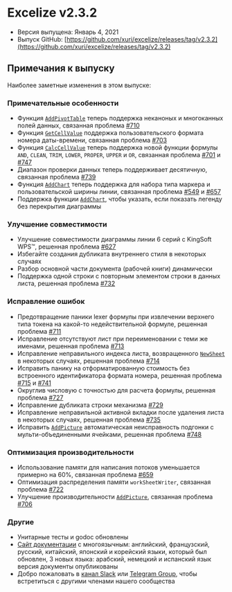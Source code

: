 # Excelize v2.3.2

* Версия выпущена: Январь 4, 2021
* Выпуск GitHub: [https://github.com/xuri/excelize/releases/tag/v2.3.2](https://github.com/xuri/excelize/releases/tag/v2.3.2)

## Примечания к выпуску

Наиболее заметные изменения в этом выпуске:

### Примечательные особенности

* Функция [`AddPivotTable`](https://pkg.go.dev/github.com/xuri/excelize/v2@v2.3.2#File.AddPivotTable) теперь поддержка неканоных и многоканных полей данных, связанная проблема [#710](https://github.com/xuri/excelize/issues/710)
* Функция [`GetCellValue`](https://pkg.go.dev/github.com/xuri/excelize/v2@v2.3.2#File.GetCellValue) поддержка пользовательского формата номера даты-времени, связанная проблема [#703](https://github.com/xuri/excelize/issues/703)
* Функция [`CalcCellValue`](https://pkg.go.dev/github.com/xuri/excelize/v2@v2.3.2#File.CalcCellValue) теперь поддержка новой функции формулы `AND`, `CLEAN`, `TRIM`, `LOWER`, `PROPER`, `UPPER` и `OR`, связанная проблема [#701](https://github.com/xuri/excelize/issues/701) и [#747](https://github.com/xuri/excelize/issues/747)
* Диапазон проверки данных теперь поддерживает десятичную, связанная проблема [#739](https://github.com/xuri/excelize/issues/739)
* Функция [`AddChart`](https://pkg.go.dev/github.com/xuri/excelize/v2@v2.3.2#File.AddChart) теперь поддержка для набора типа маркера и пользовательской ширины линии, связанная проблема [#549](https://github.com/xuri/excelize/issues/549) и [#657](https://github.com/xuri/excelize/issues/657)
* Поддержка функции [`AddChart`](https://pkg.go.dev/github.com/xuri/excelize/v2@v2.3.2#File.AddChart), чтобы указать, если показать легенду без перекрытия диаграммы

### Улучшение совместимости

* Улучшение совместимости диаграммы линии 6 серий с KingSoft WPS&trade;, решенная проблема [#627](https://github.com/xuri/excelize/issues/627)
* Избегайте создания дубликата внутреннего стиля в некоторых случаях
* Разбор основной части документа (рабочей книги) динамически
* Поддержка одной строки с повторным элементом строки в данных листа, решенная проблема [#732](https://github.com/xuri/excelize/issues/732)

### Исправление ошибок

* Предотвращение паники lexer формулы при извлечении верхнего типа токена на какой-то недействительной формуле, решенная проблема [#711](https://github.com/xuri/excelize/issues/711)
* Исправление отсутствуют лист при переименовании с теми же именами, решенная проблема [#713](https://github.com/xuri/excelize/issues/713)
* Исправление неправильного индекса листа, возвращенного [`NewSheet`](https://pkg.go.dev/github.com/xuri/excelize/v2@v2.3.2#File.NewSheet) в некоторых случаях, решенная проблема [#714](https://github.com/xuri/excelize/issues/714)
* Исправить панику на отформатированную стоимость без встроенного идентификатора формата номера, решенная проблема [#715](https://github.com/xuri/excelize/issues/715) и [#741](https://github.com/xuri/excelize/issues/741)
* Округлив числовую с точностью для расчета формулы, решенная проблема [#727](https://github.com/xuri/excelize/issues/727)
* Исправление дубликата строки механизма [#729](https://github.com/xuri/excelize/issues/729)
* Исправление неправильной активной вкладки после удаления листа в некоторых случаях, решенная проблема [#735](https://github.com/xuri/excelize/issues/735)
* Исправить [`AddPicture`](https://pkg.go.dev/github.com/xuri/excelize/v2@v2.3.2#File.AddPicture) автоматическая неисправность подгонки с мульти-объединенными ячейками, решенная проблема [#748](https://github.com/xuri/excelize/issues/748)

### Оптимизация производительности

* Использование памяти для написания потоков уменьшается примерно на 60%, связанная проблема [#659](https://github.com/xuri/excelize/issues/659)
* Оптимизация распределения памяти `workSheetWriter`, связанная проблема [#722](https://github.com/xuri/excelize/issues/722)
* Улучшение производительности [`AddPicture`](https://pkg.go.dev/github.com/xuri/excelize/v2@v2.3.2#File.AddPicture), связанная проблема [#706](https://github.com/xuri/excelize/issues/706)

### Другие

* Унитарные тесты и godoc обновлены
* [Сайт документации](https://xuri.me/excelize) с многоязычным: английский, французский, русский, китайский, японский и корейский языки, который был обновлен, 3 новых языка: арабский, немецкий и испанский язык версия документы опубликованы
* Добро пожаловать в [канал Slack](https://join.slack.com/t/xuri/shared_invite/zt-eriqdkeo-wV04zcCdBiiZveFgY86Wzw) или [Telegram Group](https://t.me/excelize), чтобы встретиться с другими членами нашего сообщества
